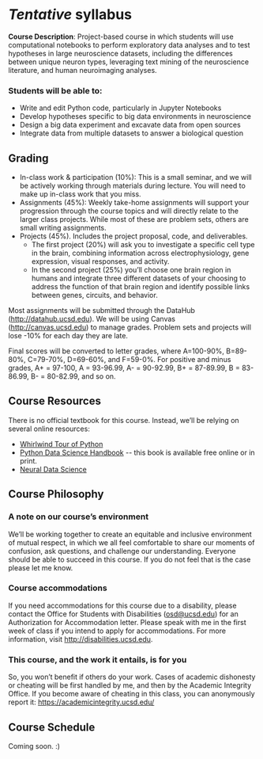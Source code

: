 # <i>Tentative</i> syllabus

<b>Course Description</b>: Project-based course in which students will use computational notebooks to perform exploratory data analyses and to test hypotheses in large neuroscience datasets, including the differences between unique neuron types, leveraging text mining of the neuroscience literature, and human neuroimaging analyses.

### Students will be able to:
* Write and edit Python code, particularly in Jupyter Notebooks
* Develop hypotheses specific to big data environments in neuroscience
* Design a big data experiment and excavate data from open sources
* Integrate data from multiple datasets to answer a biological question

## Grading
* In-class work & participation (10%): This is a small seminar, and we will be actively working through materials during lecture. You will need to make up in-class work that you miss.
* Assignments (45%): Weekly take-home assignments will support your progression through the course topics and will directly relate to the larger class projects. While most of these are problem sets, others are small writing assignments.
* Projects (45%). Includes the project proposal, code, and deliverables.
     * The first project (20%) will ask you to investigate a specific cell type in the brain, combining information across electrophysiology, gene expression, visual responses, and activity. 
     * In the second project (25%) you’ll choose one brain region in humans and integrate three different datasets of your choosing to address the function of that brain region and identify possible links between genes, circuits, and behavior. 

Most assignments will be submitted through the DataHub (http://datahub.ucsd.edu). We will be using Canvas (http://canvas.ucsd.edu) to manage grades. Problem sets and projects will lose -10% for each day they are late.

Final scores will be converted to letter grades, where A=100-90%, B=89-80%, C=79-70%, D=69-60%, and F=59-0%. For positive and minus grades, A+ = 97-100, A = 93-96.99, A- = 90-92.99, B+ = 87-89.99, B = 83-86.99, B- = 80-82.99, and so on.

## Course Resources
There is no official textbook for this course. Instead, we’ll be relying on several online resources:
* <a href="https://github.com/jakevdp/WhirlwindTourOfPython/ ">Whirlwind Tour of Python</a>
* <a href="https://jakevdp.github.io/PythonDataScienceHandbook/">Python Data Science Handbook</a> -- this book is available free online or in print.
* <a href="https://www.sciencedirect.com/book/9780128040430/neural-data-science">Neural Data Science</a>

## Course Philosophy
### A note on our course’s environment
We’ll be working together to create an equitable and inclusive environment of mutual respect, in which we all feel comfortable to share our moments of confusion, ask questions, and challenge our understanding. Everyone should be able to succeed in this course. If you do not feel that is the case please let me know.

### Course accommodations
If you need accommodations for this course due to a disability, please contact the Office for Students with Disabilities (osd@ucsd.edu) for an Authorization for Accommodation letter. Please speak with me in the first week of class if you intend to apply for accommodations. For more information, visit http://disabilities.ucsd.edu. 

### This course, and the work it entails, is for you
So, you won’t benefit if others do your work. Cases of academic dishonesty or cheating will be first handled by me, and then by the Academic Integrity Office. If you become aware of cheating in this class, you can anonymously report it: https://academicintegrity.ucsd.edu/

## Course Schedule
Coming soon. :)
